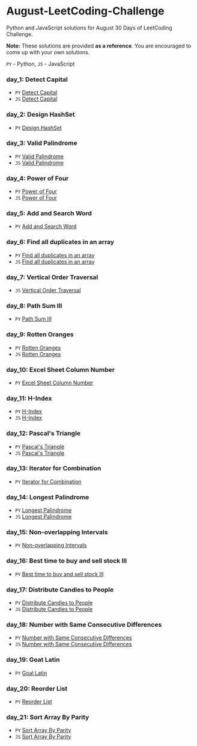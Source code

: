 # August-LeetCoding-Challenge
Python and JavaScript solutions for August 30 Days of LeetCoding Challenge.

**Note:** These solutions are provided **as a reference**. You are encouraged to come up with your own solutions.


`PY` - Python, `JS` - JavaScript

### day_1: Detect Capital 

- `PY` [Detect Capital](./day_1/Detect_Capital.py)
- `JS` [Detect Capital](./day_1/Detect_Capital.js) 


### day_2: Design HashSet 

- `PY` [Design HashSet](./day_2/Design_HashSet.py)


### day_3: Valid Palindrome 

- `PY` [Valid Palindrome](./day_3/Valid_Palindrome.py)
- `JS` [Valid Palindrome](./day_3/Valid_palindrome.js)

### day_4:  Power of Four

- `PY` [Power of Four](/day_4/Power_of_Four.py)
- `JS` [Power of Four](/day_4/Power_of_Four.js)

### day_5: Add and Search Word 

- `PY` [Add and Search Word](./day_5/Add_and_Search_Word_Data_structure_design.py)

### day_6: Find all duplicates in an array 

- `PY` [Find all duplicates in an array](./day_6/Find_All_Duplicates_in_an_Array.py)
- `JS` [Find all duplicates in an array](./day_6/Find_All_Duplicates_in_an_Array.js)

### day_7: Vertical Order Traversal  

- `JS` [Vertical Order Traversal](./day_7/Vertical_Order_Traversal_of_a_Binary_tree.js)

### day_8: Path Sum III  

- `PY` [Path Sum III](./day_8/Path_Sum_III.py)

### day_9: Rotten Oranges  

- `PY` [Rotten Oranges](./day_9/Rotting_Oranges.py)
- `JS` [Rotten Oranges](./day_9/Rotten_Oranges.js)

### day_10: Excel Sheet Column Number  

- `PY` [Excel Sheet Column Number](./day_10/Excel_Sheet_Column_Number.py)

### day_11: H-Index  

- `PY` [H-Index](./day_11/H-Index.py)
- `JS` [H-Index](./day_11/H-index.js)

### day_12: Pascal's Triangle   

- `PY` [Pascal's Triangle](./day_12/Pascal's_Triangle_II.py)
- `JS` [Pascal's Triangle](./day_12/Pascal's_Triangle_II.py)

### day_13: Iterator for Combination

- `PY` [Iterator for Combination](./day_13/Iterator_for_Combination.py)


### day_14: Longest Palindrome 

- `PY` [Longest Palindrome](./day_14/Longest_Palindrome.py)
- `JS` [Longest Palindrome](./day_14/Longest_Palindrome.js)

### day_15: Non-overlapping Intervals 

- `PY` [Non-overlapping Intervals](./day_15/Non-overlapping_Intervals.py)

### day_16: Best time to buy and sell stock III 

- `PY` [Best time to buy and sell stock III](./day_16/Buy_and_Sell_Stock_III.py)

### day_17: Distribute Candies to People 

- `PY` [Distribute Candies to People](./day_17/Distribute_Candies_to_People.py)
- `JS` [Distribute Candies to People](./day_17/Distribute_Candies_to_People.js)

### day_18: Number with Same Consecutive Differences  

- `PY` [Number with Same Consecutive Differences](./day_18/Numbers_With_Same_Consecutive_Differences.py)
- `JS` [Number with Same Consecutive Differences](./day_18/Numbers_With_Same_Consecutive_Differences.js)

### day_19: Goat Latin  

- `PY` [Goal Latin](./day_19/goat_latin.py)

### day_20: Reorder List  

- `PY` [Reorder List](./day_20/Reorder_List.py)

### day_21: Sort Array By Parity

- `PY` [Sort Array By Parity](./day_21/Sort_Array_By_Parity.py)
- `JS` [Sort Array By Parity](./day_21/Sort_Array_by_Parity.js)
